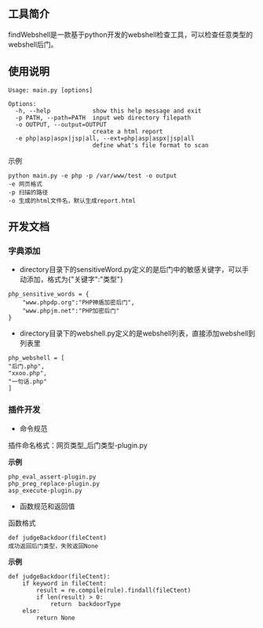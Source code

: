 ## 工具简介
findWebshell是一款基于python开发的webshell检查工具，可以检查任意类型的webshell后门。

## 使用说明
    Usage: main.py [options]

    Options:
      -h, --help            show this help message and exit
      -p PATH, --path=PATH  input web directory filepath
      -o OUTPUT, --output=OUTPUT
                            create a html report
      -e php|asp|aspx|jsp|all, --ext=php|asp|aspx|jsp|all
                            define what's file format to scan

示例
    
    python main.py -e php -p /var/www/test -o output
    -e 网页格式
    -p 扫描的路径
    -o 生成的html文件名，默认生成report.html

## 开发文档
### 字典添加
- directory目录下的sensitiveWord.py定义的是后门中的敏感关键字，可以手动添加，格式为{"关键字":"类型"}

```
php_sensitive_words = {
    "www.phpdp.org":"PHP神盾加密后门",
    "www.phpjm.net":"PHP加密后门"
}
```

- directory目录下的webshell.py定义的是webshell列表，直接添加webshell到列表里
```
php_webshell = [
"后门.php",
"xxoo.php",
"一句话.php"
]
```
### 插件开发
- 命令规范

插件命名格式：网页类型_后门类型-plugin.py

**示例**
```
php_eval_assert-plugin.py
php_preg_replace-plugin.py
asp_execute-plugin.py
```
- 函数规范和返回值

函数格式

    def judgeBackdoor(fileCtent)
    成功返回后门类型，失败返回None

**示例**
```
def judgeBackdoor(fileCtent):
	if keyword in fileCtent:
		result = re.compile(rule).findall(fileCtent)
		if len(result) > 0:
			return  backdoorType
	else:
		return None
```

